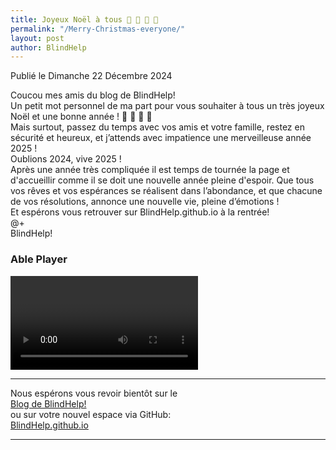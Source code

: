 ```yaml
---
title: Joyeux Noël à tous 🎄 🎅 🎉 🎁
permalink: "/Merry-Christmas-everyone/"
layout: post
author: BlindHelp
---
```


<footer>Publié le Dimanche 22 Décembre 2024</footer>


Coucou mes amis du blog de BlindHelp!    
Un petit mot personnel de ma part pour vous souhaiter à tous un très joyeux Noël et une bonne année ! 🎄 🎅 🎉 🎁    
Mais surtout, passez du temps avec vos amis et votre famille, restez en sécurité et heureux, et j’attends avec impatience une merveilleuse année 2025 !    
Oublions 2024, vive 2025 !    
Après une année très compliquée il est temps de tournée la page et d'accueillir comme il se doit une nouvelle année pleine d'espoir. Que tous vos rêves et vos espérances se réalisent dans l’abondance, et que chacune de vos résolutions, annonce une nouvelle vie, pleine d’émotions !    
Et espérons vous retrouver sur BlindHelp.github.io à la rentrée!    
@+    
BlindHelp!    

<div id="ableplayer">
<h3>Able Player</h3>
<video id="video1" data-able-player preload="metadata" data-heading-level="0" data-lyrics-mode data-transcript-title="Transcription" data-skin="2020" playsinline data-youtube-id="83iBeyazKiQ" data-description-audible="false">
<a href"https://www.youtube.com/watch?v=83iBeyazKiQ"
</video>
<!-- Dependencies -->
<script src="//ajax.googleapis.com/ajax/libs/jquery/3.2.1/jquery.min.js"></script>
<script src="../../ableplayer/thirdparty/js.cookie.js"></script>

<!-- CSS -->
<link rel="stylesheet" href="../../ableplayer/build/ableplayer.min.css" type="text/css"/>

<!-- JavaScript -->
<script src="../../ableplayer/build/ableplayer.min.js"></script>
</div>

---

Nous espérons vous revoir bientôt sur le      
[Blog de BlindHelp!](http://blindhelp.blogspot.fr/)                    
ou sur  votre nouvel espace via GitHub:                     
[BlindHelp.github.io](https://blindhelp.github.io)                    

---